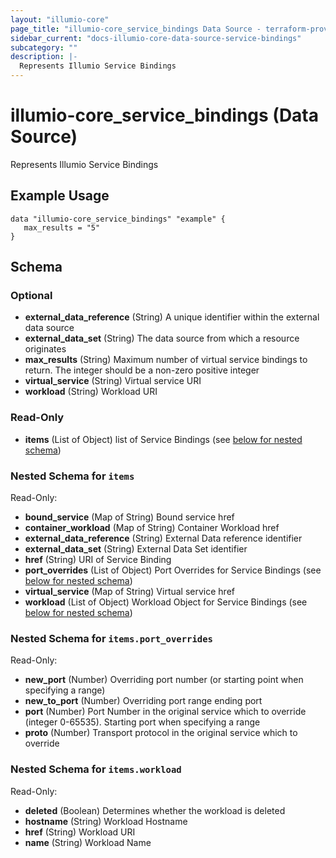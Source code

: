 ```yaml
---
layout: "illumio-core"
page_title: "illumio-core_service_bindings Data Source - terraform-provider-illumio-core"
sidebar_current: "docs-illumio-core-data-source-service-bindings"
subcategory: ""
description: |-
  Represents Illumio Service Bindings
---
```


# illumio-core_service_bindings (Data Source)

Represents Illumio Service Bindings

Example Usage
------------

```hcl
data "illumio-core_service_bindings" "example" {
   max_results = "5"
}
```

## Schema

### Optional

- **external_data_reference** (String) A unique identifier within the external data source
- **external_data_set** (String) The data source from which a resource originates
- **max_results** (String) Maximum number of virtual service bindings to return. The integer should be a non-zero positive integer
- **virtual_service** (String) Virtual service URI
- **workload** (String) Workload URI

### Read-Only

- **items** (List of Object) list of Service Bindings (see [below for nested schema](#nestedatt--items))

<a id="nestedatt--items"></a>
### Nested Schema for `items`

Read-Only:

- **bound_service** (Map of String) Bound service href
- **container_workload** (Map of String) Container Workload href
- **external_data_reference** (String) External Data reference identifier
- **external_data_set** (String) External Data Set identifier
- **href** (String) URI of Service Binding
- **port_overrides** (List of Object) Port Overrides for Service Bindings (see [below for nested schema](#nestedobjatt--items--port_overrides))
- **virtual_service** (Map of String) Virtual service href
- **workload** (List of Object) Workload Object for Service Bindings (see [below for nested schema](#nestedobjatt--items--workload))

<a id="nestedobjatt--items--port_overrides"></a>
### Nested Schema for `items.port_overrides`

Read-Only:

- **new_port** (Number) Overriding port number (or starting point when specifying a range)
- **new_to_port** (Number) Overriding port range ending port
- **port** (Number) Port Number in the original service which to override (integer 0-65535). Starting port when specifying a range
- **proto** (Number) Transport protocol in the original service which to override


<a id="nestedobjatt--items--workload"></a>
### Nested Schema for `items.workload`

Read-Only:

- **deleted** (Boolean) Determines whether the workload is deleted
- **hostname** (String) Workload Hostname
- **href** (String) Workload URI
- **name** (String) Workload Name


